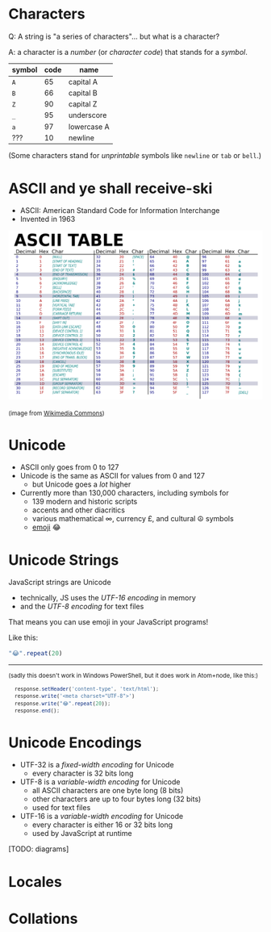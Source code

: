 # Characters

Q: A string is "a series of characters"... but what is a character?

A: a character is a *number* (or *character code*) that stands for a *symbol*.

|symbol|code|name|
|---|---|---|
| `A` | 65 | capital A |
| `B` | 66 | capital B |
| `Z` | 90 | capital Z |
| `_` | 95 | underscore |
| `a` | 97 | lowercase A |
| ??? | 10 | newline |

(Some characters stand for *unprintable* symbols like `newline` or `tab` or `bell`.)

# ASCII and ye shall receive-ski

* ASCII: American Standard Code for Information Interchange
* Invented in 1963

![ASCII Table](../images/ASCII-Table-wide.svg)

<small>(image from [Wikimedia Commons](https://commons.wikimedia.org/wiki/File:ASCII-Table-wide.svg))</small>

# Unicode

* ASCII only goes from 0 to 127
* Unicode is the same as ASCII for values from 0 and 127
    * but Unicode goes a *lot* higher
* Currently more than 130,000 characters, including symbols for
  * 139 modern and historic scripts
  * accents and other diacritics
  * various mathematical ∞, currency £, and cultural ☮ symbols
  * [emoji](https://en.wikipedia.org/wiki/Emoji) 😂
  
# Unicode Strings

JavaScript strings are Unicode

  * technically, JS uses the *UTF-16 encoding* in memory
  * and the *UTF-8 encoding* for text files

That means you can use emoji in your JavaScript programs!

Like this:

```js
"😂".repeat(20)
```


---
<small>

(sadly this doesn't work in Windows PowerShell, but it does work in Atom+node, like this:)

```js
  response.setHeader('content-type', 'text/html');
  response.write('<meta charset="UTF-8">')
  response.write("😂".repeat(20));
  response.end();
```
</small>

# Unicode Encodings

* UTF-32 is a *fixed-width encoding* for Unicode
  * every character is 32 bits long
* UTF-8 is a *variable-width encoding* for Unicode
  * all ASCII characters are one byte long (8 bits)
  * other characters are up to four bytes long (32 bits)
  * used for text files
* UTF-16 is a *variable-width encoding* for Unicode
  * every character is either 16 or 32 bits long
  * used by JavaScript at runtime

[TODO: diagrams]

# Locales

# Collations

